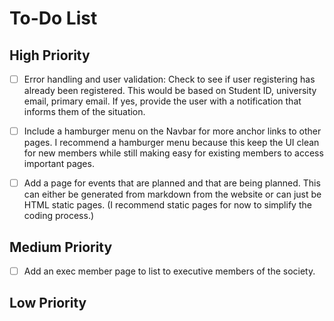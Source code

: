 # To-Do List

## High Priority

- [ ] Error handling and user validation: Check to see if user registering has
      already been registered. This would be based on Student ID, university email,
      primary email. If yes, provide the user with a notification that informs them of
      the situation.

- [ ] Include a hamburger menu on the Navbar for more anchor links to other
      pages. I recommend a hamburger menu because this keep the UI clean for new
      members while still making easy for existing members to access important
      pages.

- [ ] Add a page for events that are planned and that are being planned. This
      can either be generated from markdown from the website or can just be HTML
      static pages. (I recommend static pages for now to simplify the coding
      process.)

## Medium Priority

- [ ] Add an exec member page to list to executive members of the society.


## Low Priority
